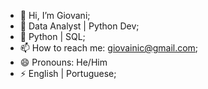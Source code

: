 - 👋 Hi, I’m Giovani;
- 👀 Data Analyst | Python Dev;
- 🌱 Python | SQL;
- 📫 How to reach me: giovainic@gmail.com;
- 😄 Pronouns: He/Him
- ⚡ English | Portuguese;

<!---
Numl8ck/Numl8ck is a ✨ special ✨ repository because its `README.md` (this file) appears on your GitHub profile.
You can click the Preview link to take a look at your changes.
--->
